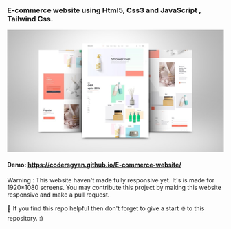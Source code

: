 ### E-commerce website using Html5, Css3 and JavaScript , Tailwind Css.

![E-commerce website](https://github.com/codersgyan/E-commerce-website/blob/master/maxresdefault.jpg?raw=true)


#### Demo: https://codersgyan.github.io/E-commerce-website/

Warning : This website haven't made fully responsive yet. It's is made for 1920*1080 screens.
You may contribute this project by making this website responsive and make a pull request.

🙏 If you find this repo helpful then don't forget to give a start ❇️  to this repository. :)
